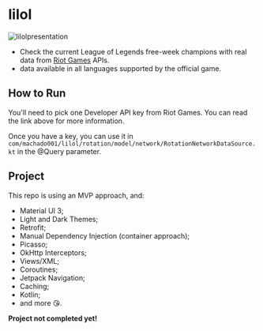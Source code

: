# lilol

![lilolpresentation](https://github.com/machado001/lilol/assets/101916850/dcc5245b-05d8-4ce5-872e-cdbc308fc39e)




- Check the current League of Legends free-week champions with real data from [Riot Games](https://developer.riotgames.com/docs/portal) APIs.
- data available in all languages supported by the official game.
## How to Run
You'll need to pick one Developer API key from Riot Games. You can read the link above for more information.

Once you have a key, you can use it in ```com/machado001/lilol/rotation/model/network/RotationNetworkDataSource.kt``` in the @Query parameter.

## Project
 This repo is using an MVP approach, and:

- Material UI 3;
- Light and Dark Themes;
- Retrofit;
- Manual Dependency Injection (container approach);
- Picasso;
- OkHttp Interceptors;
- Views/XML;
- Coroutines;
- Jetpack Navigation;
- Caching;
- Kotlin;
- and more 😘.

**Project not completed yet!**

